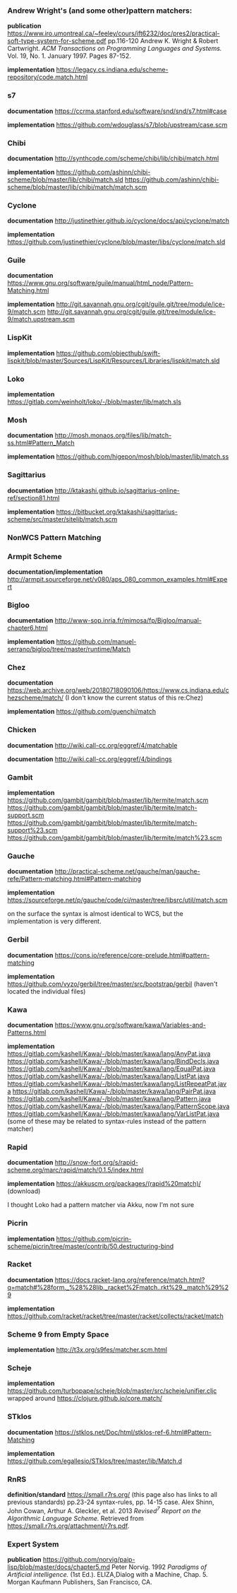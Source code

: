 ### Andrew Wright's (and some other)pattern matchers:

**publication**
<https://www.iro.umontreal.ca/~feeley/cours/ift6232/doc/pres2/practical-soft-type-system-for-scheme.pdf> pp.116-120 Andrew K. Wright & Robert Cartwright. *ACM Transactions on Programming Languages and Systems.* Vol. 19, No. 1. January 1997. Pages 87-152.

**implementation**
<https://legacy.cs.indiana.edu/scheme-repository/code.match.html>

### s7

**documentation**
<https://ccrma.stanford.edu/software/snd/snd/s7.html#case>

**implementation**
<https://github.com/wdouglass/s7/blob/upstream/case.scm>

### Chibi

**documentation**
<http://synthcode.com/scheme/chibi/lib/chibi/match.html>

**implementation**
<https://github.com/ashinn/chibi-scheme/blob/master/lib/chibi/match.sld>
<https://github.com/ashinn/chibi-scheme/blob/master/lib/chibi/match/match.scm>

### Cyclone

**documentation**
<http://justinethier.github.io/cyclone/docs/api/cyclone/match>

**implementation**
<https://github.com/justinethier/cyclone/blob/master/libs/cyclone/match.sld>

### Guile

**documentation**
<https://www.gnu.org/software/guile/manual/html_node/Pattern-Matching.html>

**implementation**
<http://git.savannah.gnu.org/cgit/guile.git/tree/module/ice-9/match.scm>
<http://git.savannah.gnu.org/cgit/guile.git/tree/module/ice-9/match.upstream.scm>

### LispKit

**implementation**
<https://github.com/objecthub/swift-lispkit/blob/master/Sources/LispKit/Resources/Libraries/lispkit/match.sld>

### Loko

**implementation**
<https://gitlab.com/weinholt/loko/-/blob/master/lib/match.sls>

### Mosh

**documentation**
<http://mosh.monaos.org/files/lib/match-ss.html#Pattern_Match>

**implementation**
<https://github.com/higepon/mosh/blob/master/lib/match.ss>


### Sagittarius

**documentation**
<http://ktakashi.github.io/sagittarius-online-ref/section81.html>

**implementation**
<https://bitbucket.org/ktakashi/sagittarius-scheme/src/master/sitelib/match.scm>

###  NonWCS Pattern Matching

### Armpit Scheme

**documentation/implementation**
<http://armpit.sourceforge.net/v080/aps_080_common_examples.html#Expert>

### Bigloo

**documentation**
<http://www-sop.inria.fr/mimosa/fp/Bigloo/manual-chapter6.html>

**implementation**
<https://github.com/manuel-serrano/bigloo/tree/master/runtime/Match>

### Chez

**documentation**
<https://web.archive.org/web/20180718090106/https://www.cs.indiana.edu/chezscheme/match/>
(I don't know the current status of this re:Chez)

**implementation**
<https://github.com/guenchi/match>

### Chicken

**documentation**
<http://wiki.call-cc.org/eggref/4/matchable>

**documentation**
<http://wiki.call-cc.org/eggref/4/bindings>

### Gambit

**implementation**
<https://github.com/gambit/gambit/blob/master/lib/termite/match.scm>
<https://github.com/gambit/gambit/blob/master/lib/termite/match-support.scm>
<https://github.com/gambit/gambit/blob/master/lib/termite/match-support%23.scm>
<https://github.com/gambit/gambit/blob/master/lib/termite/match%23.scm>

### Gauche

**documentation**
<http://practical-scheme.net/gauche/man/gauche-refe/Pattern-matching.html#Pattern-matching>

**implementation**
<https://sourceforge.net/p/gauche/code/ci/master/tree/libsrc/util/match.scm>

on the surface the syntax is almost identical to WCS, but the implementation is very different.

### Gerbil

**documentation**
<https://cons.io/reference/core-prelude.html#pattern-matching>

**implementation**
<https://github.com/vyzo/gerbil/tree/master/src/bootstrap/gerbil>
(haven't located the individual files)

### Kawa

**documentation**
<https://www.gnu.org/software/kawa/Variables-and-Patterns.html>

**implementation**
<https://gitlab.com/kashell/Kawa/-/blob/master/kawa/lang/AnyPat.java>
<https://gitlab.com/kashell/Kawa/-/blob/master/kawa/lang/BindDecls.java>
<https://gitlab.com/kashell/Kawa/-/blob/master/kawa/lang/EqualPat.java>
<https://gitlab.com/kashell/Kawa/-/blob/master/kawa/lang/ListPat.java>
<https://gitlab.com/kashell/Kawa/-/blob/master/kawa/lang/ListRepeatPat.java>
<https://gitlab.com/kashell/Kawa/-/blob/master/kawa/lang/PairPat.java>
<https://gitlab.com/kashell/Kawa/-/blob/master/kawa/lang/Pattern.java>
<https://gitlab.com/kashell/Kawa/-/blob/master/kawa/lang/PatternScope.java>
<https://gitlab.com/kashell/Kawa/-/blob/master/kawa/lang/VarListPat.java>
(some of these may be related to syntax-rules instead of the pattern matcher)

### Rapid

**documentation**
<http://snow-fort.org/s/rapid-scheme.org/marc/rapid/match/0.1.5/index.html>

**implementation**
<https://akkuscm.org/packages/(rapid%20match)/>
(download)

I thought Loko had a pattern matcher via Akku, now I'm not sure

### Picrin

**implementation**
<https://github.com/picrin-scheme/picrin/tree/master/contrib/50.destructuring-bind>

### Racket

**documentation**
<https://docs.racket-lang.org/reference/match.html?q=match#%28form._%28%28lib._racket%2Fmatch..rkt%29._match%29%29>

**implementation**
<https://github.com/racket/racket/tree/master/racket/collects/racket/match>

### Scheme 9 from Empty Space

**implementation**
<http://t3x.org/s9fes/matcher.scm.html>

### Scheje

**implementation**
<https://github.com/turbopape/scheje/blob/master/src/scheje/unifier.cljc>
 wrapped around
<https://clojure.github.io/core.match/>

### STklos
**documentation**
<https://stklos.net/Doc/html/stklos-ref-6.html#Pattern-Matching>

**implementation**
<https://github.com/egallesio/STklos/tree/master/lib/Match.d>

### RnRS

**definition/standard**
<https://small.r7rs.org/> (this page also has links to all previous standards) pp.23-24 syntax-rules, pp. 14-15 case.
Alex Shinn, John Cowan, Arthur A. Gleckler, et al. 2013 *Revised<sup>7</sup> Report on the Algorithmic Language Scheme.* Retrieved from <https://small.r7rs.org/attachment/r7rs.pdf>.

### Expert System

**publication**
<https://github.com/norvig/paip-lisp/blob/master/docs/chapter5.md> Peter Norvig. 1992 *Paradigms of Artificial intelligence.* (1st Ed.). ELIZA,Dialog with a Machine, Chap. 5. Morgan Kaufmann Publishers, San Francisco, CA.



